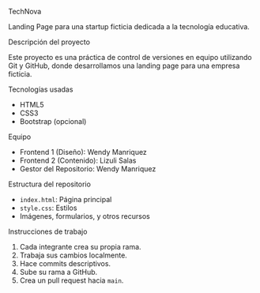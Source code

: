 TechNova

Landing Page para una startup ficticia dedicada a la tecnología educativa.

Descripción del proyecto

Este proyecto es una práctica de control de versiones en equipo utilizando Git y GitHub, donde desarrollamos una landing page para una empresa ficticia.

Tecnologías usadas

- HTML5
- CSS3
- Bootstrap (opcional)

Equipo

- Frontend 1 (Diseño): Wendy Manriquez
- Frontend 2 (Contenido): Lizuli Salas
- Gestor del Repositorio: Wendy Manriquez

 Estructura del repositorio

- `index.html`: Página principal
- `style.css`: Estilos
- Imágenes, formularios, y otros recursos

Instrucciones de trabajo

1. Cada integrante crea su propia rama.
2. Trabaja sus cambios localmente.
3. Hace commits descriptivos.
4. Sube su rama a GitHub.
5. Crea un pull request hacia `main`.



